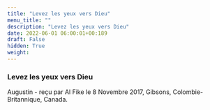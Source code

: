 ```yaml
---
title: "Levez les yeux vers Dieu"
menu_title: ""
description: "Levez les yeux vers Dieu"
date: 2022-06-01 06:00:01+00:189
draft: False
hidden: True
weight:
---
```

### Levez les yeux vers Dieu

Augustin - reçu par Al Fike le 8 Novembre 2017, Gibsons, Colombie-Britannique, Canada.



